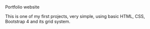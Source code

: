 Portfolio website

This is one of my first projects, very simple, using basic HTML, CSS, Bootstrap 4 and its grid system.
